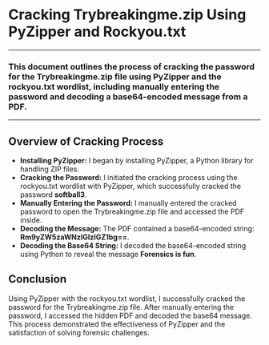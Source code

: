 <h1>Cracking Trybreakingme.zip Using PyZipper and Rockyou.txt</h1>
<hr>
<h3>This document outlines the process of cracking the password for the Trybreakingme.zip file using PyZipper and the rockyou.txt wordlist, including manually entering the password and decoding a base64-encoded message from a PDF.</h3>
<hr>

<h2>Overview of Cracking Process</h2>
<ul>
    <li><strong>Installing PyZipper:</strong> I began by installing PyZipper, a Python library for handling ZIP files.</li>
    <li><strong>Cracking the Password:</strong> I initiated the cracking process using the rockyou.txt wordlist with PyZipper, which successfully cracked the password <strong>softball3</strong>.</li>
    <li><strong>Manually Entering the Password:</strong> I manually entered the cracked password to open the Trybreakingme.zip file and accessed the PDF inside.</li>
    <li><strong>Decoding the Message:</strong> The PDF contained a base64-encoded string: <strong>Rm9yZW5zaWNzIGlzIGZ1bg==</strong>.</li>
    <li><strong>Decoding the Base64 String:</strong> I decoded the base64-encoded string using Python to reveal the message <strong>Forensics is fun</strong>.</li>
</ul>

<h2>Conclusion</h2>
<p>Using PyZipper with the rockyou.txt wordlist, I successfully cracked the password for the Trybreakingme.zip file. After manually entering the password, I accessed the hidden PDF and decoded the base64 message. This process demonstrated the effectiveness of PyZipper and the satisfaction of solving forensic challenges.</p>
